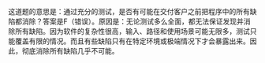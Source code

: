 这道题的意思是：通过充分的测试，是否有可能在交付客户之前把程序中的所有缺陷都消除？答案是F（错误）。原因是：无论测试多么全面，都无法保证发现并消除所有缺陷。因为软件的复杂性很高，输入、路径和使用场景可能无限多，测试只能覆盖有限的情况。而且有些缺陷只有在特定环境或极端情况下才会暴露出来。因此，彻底消除所有缺陷几乎不可能。